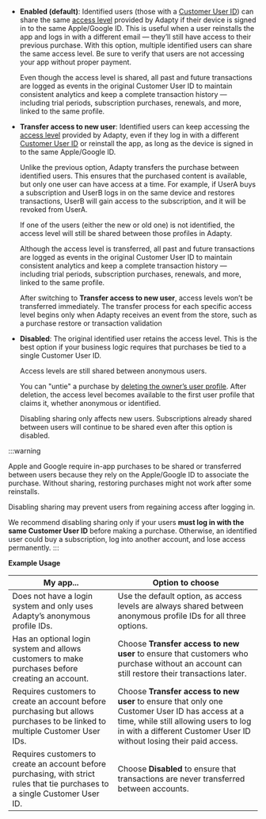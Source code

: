 <!--- sharingaccesslevel.md --->

- **Enabled (default)**: Identified users (those with a [Customer User ID](identifying-users#setting-customer-user-id-on-configuration)) can share the same [access level](/access-level) provided by Adapty if their device is signed in to the same Apple/Google ID. This is useful when a user reinstalls the app and logs in with a different email — they’ll still have access to their previous purchase. With this option, multiple identified users can share the same access level. Be sure to verify that users are not accessing your app without proper payment.

  Even though the access level is shared, all past and future transactions are logged as events in the original Customer User ID to maintain consistent analytics and keep a complete transaction history — including trial periods, subscription purchases, renewals, and more, linked to the same profile.

- **Transfer access to new user**:  Identified users can keep accessing the [access level](access-level) provided by Adapty, even if they log in with a different [Customer User ID](identifying-users#setting-customer-user-id-on-configuration) or reinstall the app, as long as the device is signed in to the same Apple/Google ID.

  Unlike the previous option, Adapty transfers the purchase between identified users. This ensures that the purchased content is available, but only one user can have access at a time. For example, if UserA buys a subscription and UserB logs in on the same device and restores transactions, UserB will gain access to the subscription, and it will be revoked from UserA.

  If one of the users (either the new or old one) is not identified, the access level will still be shared between those profiles in Adapty.

  Although the access level is transferred, all past and future transactions are logged as events in the original Customer User ID to maintain consistent analytics and keep a complete transaction history — including trial periods, subscription purchases, renewals, and more, linked to the same profile.

  After switching to **Transfer access to new user**, access levels won’t be transferred immediately. The transfer process for each specific access level begins only when Adapty receives an event from the store, such as a purchase restore or transaction validation

- **Disabled**: The original identified user retains the access level. This is the best option if your business logic requires that purchases be tied to a single Customer User ID.

  Access levels are still shared between anonymous users.

  You can "untie" a purchase by [deleting the owner’s user profile](server-side-api-specs#delete-users-data). After deletion, the access level becomes available to the first user profile that claims it, whether anonymous or identified.

  Disabling sharing only affects new users. Subscriptions already shared between users will continue to be shared even after this option is disabled.

:::warning

Apple and Google require in-app purchases to be shared or transferred between users because they rely on the Apple/Google ID to associate the purchase. Without sharing, restoring purchases might not work after some reinstalls.

Disabling sharing may prevent users from regaining access after logging in.

We recommend disabling sharing only if your users **must log in with the same Customer User ID** before making a purchase. Otherwise, an identified user could buy a subscription, log into another account, and lose access permanently.
:::

**Example Usage**

| My app...                                                    | Option to choose                                             |
| ------------------------------------------------------------ | ------------------------------------------------------------ |
| Does not have a login system and only uses Adapty’s anonymous profile IDs. | Use the default option, as access levels are always shared between anonymous profile IDs for all three options. |
| Has an optional login system and allows customers to make purchases before creating an account. | Choose **Transfer access to new user** to ensure that customers who purchase without an account can still restore their transactions later. |
| Requires customers to create an account before purchasing but allows purchases to be linked to multiple Customer User IDs. | Choose **Transfer access to new user** to ensure that only one Customer User ID has access at a time, while still allowing users to log in with a different Customer User ID without losing their paid access. |
| Requires customers to create an account before purchasing, with strict rules that tie purchases to a single Customer User ID. | Choose **Disabled** to ensure that transactions are never transferred between accounts. |